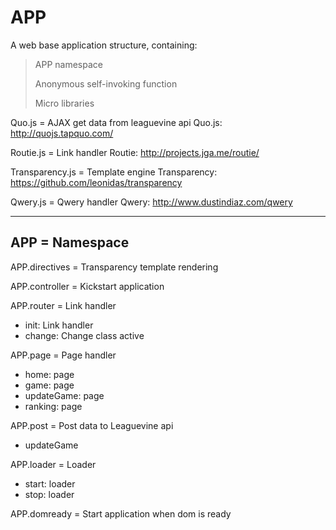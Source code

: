 APP
===

A web base application structure, containing:

> APP namespace
>
> Anonymous self-invoking function
>
> Micro libraries

Quo.js = AJAX get data from leaguevine api
Quo.js: http://quojs.tapquo.com/

Routie.js = Link handler
Routie: http://projects.jga.me/routie/

Transparency.js = Template engine
Transparency: https://github.com/leonidas/transparency

Qwery.js = Qwery handler
Qwery: http://www.dustindiaz.com/qwery

-----

APP = Namespace
-----

APP.directives = Transparency template rendering

APP.controller = Kickstart application

APP.router = Link handler
- init: Link handler
- change: Change class active

APP.page = Page handler
- home: page
- game: page
- updateGame: page
- ranking: page

APP.post = Post data to Leaguevine api
- updateGame 

APP.loader = Loader
- start: loader
- stop: loader

APP.domready = Start application when dom is ready


